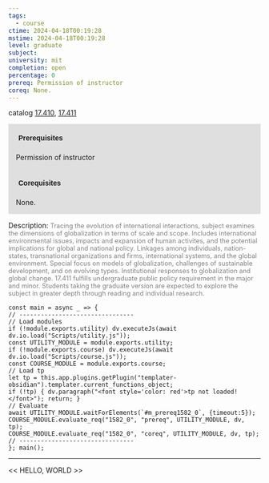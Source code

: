 ```yaml
---
tags:
  - course
ctime: 2024-04-18T00:19:28
mstime: 2024-04-18T00:19:28
level: graduate
subject: 
university: mit
completion: open
percentage: 0
prereq: Permission of instructor
coreq: None.
---
```


catalog [17.410](http://student.mit.edu/catalog/m17b.html#17.410), [17.411](http://student.mit.edu/catalog/m17b.html#17.411)

<span style="display: block; padding: 15px; background-color: rgb(100, 100, 100, 0.2);"><font id="m_prereq1582_0" style="display: block; font-family: Arial, sans-serif; font-weight: bold; padding: 5px">Prerequisites</font><br><span id="prereq1582_0">Permission of instructor</span></span>
<span style="display: block; padding: 15px; background-color: rgb(100, 100, 100, 0.2);"><font id="m_coreq1582_0" style="display: block; font-family: Arial, sans-serif; font-weight: bold; padding: 5px">Corequisites</font><br><span id="coreq1582_0">None.</span></span>

<font style="">Description:</font>
<font style="color: grey; font-size: 0.8rem;">Tracing the evolution of international interactions, subject examines the dimensions of globalization in terms of scale and scope. Includes international environmental issues, impacts and expansion of human activites, and the potential implications for global and national policy. Linkages among individuals, nation-states, transnational organizations and firms, international systems, and the global environment. Special focus on models of globalization, challenges of sustainable development, and on evolving types. Institutional responses to globalization and global change. 17.411 fulfills undergraduate public policy requirement in the major and minor. Students taking the graduate version are expected to explore the subject in greater depth through reading and individual research.</font>

```dataviewjs
const main = async _ => {
// --------------------------------
// Load modules
if (!module.exports.utility) dv.executeJs(await dv.io.load("Scripts/utility.js"));
const UTILITY_MODULE = module.exports.utility;
if (!module.exports.course) dv.executeJs(await dv.io.load("Scripts/course.js"));
const COURSE_MODULE = module.exports.course;
// Load tp
let tp = this.app.plugins.getPlugin("templater-obsidian").templater.current_functions_object;
if (!tp) { dv.paragraph("<font style='color: red'>tp not loaded!</font>"); return; }
// Evaluate
await UTILITY_MODULE.waitForElements(`#m_prereq1582_0`, {timeout:5});
COURSE_MODULE.evaluate_req("1582_0", "prereq", UTILITY_MODULE, dv, tp);
COURSE_MODULE.evaluate_req("1582_0", "coreq", UTILITY_MODULE, dv, tp);
// --------------------------------
}; main();
```

---

<< HELLO, WORLD >>
